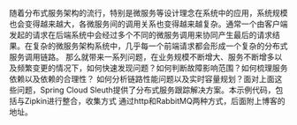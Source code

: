    
   随着分布式服务架构的流行，特别是微服务等设计理念在系统中的应用，系统规模也会变得越来越大，各微服务间的调用关系也变得越来越复杂。通常一个由客户端发起的请求在后端系统中会经过多个不同的微服务调用来协同产生最后的请求结果。在复杂的微服务架构系统中，几乎每一个前端请求都会形成一个复杂的分布式服务调用链路。
那么就带来一系列问题，在业务规模不断增大、服务不断增多以及频繁变更的情况下，如何快速发现问题？如何判断故障影响范围？如何梳理服务依赖以及依赖的合理性？
如何分析链路性能问题以及实时容量规划？面对上面这些问题，Spring Cloud Sleuth提供了分布式服务跟踪解决方案。本示例代码，包括与Zipkin进行整合，收集方式
通过http和RabbitMQ两种方式，后面附上博客的地址。

